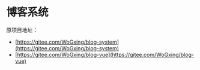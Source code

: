 # 博客系统

原项目地址：
- [https://gitee.com/WoGxing/blog-system](https://gitee.com/WoGxing/blog-system)
- [https://gitee.com/WoGxing/blog-vue](https://gitee.com/WoGxing/blog-vue)

